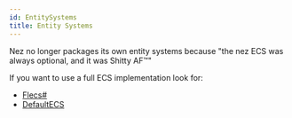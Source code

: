 ```yaml
---
id: EntitySystems
title: Entity Systems
---
```


Nez no longer packages its own entity systems because "the nez ECS was always optional, and it was Shitty AF™️"

If you want to use a full ECS implementation look for:

- [Flecs#](https://github.com/flecs-hub/FlecsSharp)
- [DefaultECS](https://github.com/Doraku/DefaultEcs)
